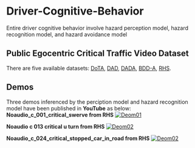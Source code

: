 # Driver-Cognitive-Behavior
Entire driver cognitive behavior involve hazard perception model, hazard recognition model, and hazard avoidance model

## Public Egocentric Critical Traffic Video Dataset
There are five available datasets:
[DoTA](https://github.com/MoonBlvd/Detection-of-Traffic-Anomaly),
[DAD](https://github.com/smallcorgi/Anticipating-Accidents),
[DADA](https://github.com/JWFangit/LOTVS-DADA),
[BDD-A](https://github.com/pascalxia/driver_attention_prediction),
[RHS](https://osf.io/uq6pc/).

## Demos
Three demos inferenced by the perciption model and hazard recognition model have been published in **YouTube** as below:
**Noaudio_c_001_critical_swerve from RHS**
[![Deom01](https://res.cloudinary.com/marcomontalbano/image/upload/v1609750229/video_to_markdown/images/youtube--Zc2-Px4yHsE-c05b58ac6eb4c4700831b2b3070cd403.jpg)](https://www.youtube.com/watch?v=Zc2-Px4yHsE "Deom01")

**Noaudio c 013 critical u turn  from RHS**
[![Deom02](https://res.cloudinary.com/marcomontalbano/image/upload/v1609750415/video_to_markdown/images/youtube--9oLCH2TtUKg-c05b58ac6eb4c4700831b2b3070cd403.jpg)](https://www.youtube.com/watch?v=9oLCH2TtUKg "Deom02")

**Noaudio_c_024_critical_stopped_car_in_road from RHS**
[![Deom02](https://res.cloudinary.com/marcomontalbano/image/upload/v1609750645/video_to_markdown/images/youtube--cenFvJkTCQY-c05b58ac6eb4c4700831b2b3070cd403.jpg)](https://www.youtube.com/watch?v=cenFvJkTCQY "Deom02")
